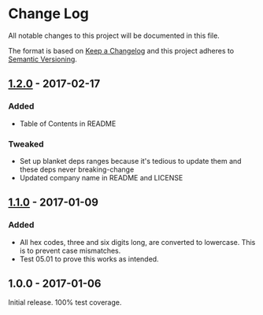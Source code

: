 # Change Log

All notable changes to this project will be documented in this file.

The format is based on [Keep a Changelog](http://keepachangelog.com/)
and this project adheres to [Semantic Versioning](http://semver.org/).

## [1.2.0] - 2017-02-17

### Added
- Table of Contents in README

### Tweaked
- Set up blanket deps ranges because it's tedious to update them and these deps never breaking-change
- Updated company name in README and LICENSE

## [1.1.0] - 2017-01-09

### Added
- All hex codes, three and six digits long, are converted to lowercase. This is to prevent case mismatches.
- Test 05.01 to prove this works as intended.

## 1.0.0 - 2017-01-06

Initial release. 100% test coverage.


[1.2.0]: https://github.com/code-and-send/color-shorthand-hex-to-six-digit/compare/v1.1.0...v1.2.0
[1.1.0]: https://github.com/code-and-send/color-shorthand-hex-to-six-digit/compare/v1.0.0...v1.1.0
